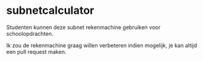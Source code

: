 # subnetcalculator
Studenten kunnen deze subnet rekenmachine gebruiken voor schoolopdrachten.

Ik zou de rekenmachine graag willen verbeteren indien mogelijk, je kan altijd een pull request maken.
